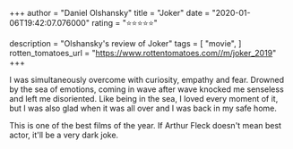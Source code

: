 +++
author = "Daniel Olshansky"
title = "Joker"
date = "2020-01-06T19:42:07.076000"
rating = "⭐⭐⭐⭐⭐"

description = "Olshansky's review of Joker"
tags = [
    "movie",
]
rotten_tomatoes_url = "https://www.rottentomatoes.com//m/joker_2019"
+++

I was simultaneously overcome with curiosity, empathy and fear. Drowned by the sea of emotions, coming in wave after wave knocked me senseless and left me disoriented. Like being in the sea, I loved every moment of it, but I was also glad when it was all over and I was back in my safe home.

This is one of the best films of the year. If Arthur Fleck doesn't mean best actor, it'll be a very dark joke.
